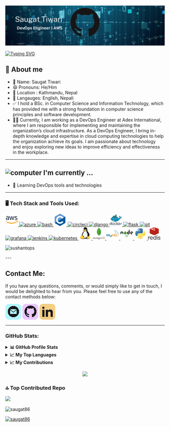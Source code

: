 ![Header](./assets/github-header.svg)

[![Typing SVG](https://readme-typing-svg.demolab.com/?lines=Welcome+to+my+GitHub+Profile!;Diving+into+DevOps+and+AWS+Cloud;&font=Fira%20Code&center=true&width=440&height=45&color=556ED2&vCenter=true&size=22)](https://git.io/typing-svg)

<h2> 🤘 About me </h2>

<ul>
<li> 👤 Name: Saugat Tiwari </li>
<li> 😄 Pronouns: He/Him </li>
<li> 📌 Location : Kathmandu, Nepal</li>
<li> 📢 Langauges: English, Nepali
<li> ✅ I hold a BSc. in Computer Science and Information Technology, which has provided me with a strong foundation in computer science principles and software development. </li>
<li> 🧑‍💻 Currently, I am working as a DevOps Engineer at Adex International, where I am responsible for implementing and maintaining the organization’s cloud infrastructure. As a DevOps Engineer, I bring in-depth knowledge and expertise in cloud computing technologies to help the organization achieve its goals. I am passionate about technology and enjoy exploring new ideas to improve efficiency and effectiveness in the workplace. </li>
</ul>

--- 
<h2 ><img src="https://thumbs.gfycat.com/ScaryCreamyGlobefish.webp" alt="computer" width="65" height="60"> I'm currently ...</h2>

- 🔭 Learning DevOps tools and technologies
---
<h3 align="left">🖥️ Tech Stack and Tools Used:</h3>
<p align="left"> <a href="https://aws.amazon.com" target="_blank" rel="noreferrer"> <img src="https://raw.githubusercontent.com/devicons/devicon/master/icons/amazonwebservices/amazonwebservices-original-wordmark.svg" alt="aws" width="40" height="40"/> </a> <a href="https://azure.microsoft.com/en-in/" target="_blank" rel="noreferrer"> <img src="https://www.vectorlogo.zone/logos/microsoft_azure/microsoft_azure-icon.svg" alt="azure" width="40" height="40"/> </a> <a href="https://www.gnu.org/software/bash/" target="_blank" rel="noreferrer"> <img src="https://www.vectorlogo.zone/logos/gnu_bash/gnu_bash-icon.svg" alt="bash" width="40" height="40"/> </a> <a href="https://www.cprogramming.com/" target="_blank" rel="noreferrer"> <img src="https://raw.githubusercontent.com/devicons/devicon/master/icons/c/c-original.svg" alt="c" width="40" height="40"/> </a> <a href="https://circleci.com" target="_blank" rel="noreferrer"> <img src="https://www.vectorlogo.zone/logos/circleci/circleci-icon.svg" alt="circleci" width="40" height="40"/> </a> <a href="https://www.djangoproject.com/" target="_blank" rel="noreferrer"> <img src="https://cdn.worldvectorlogo.com/logos/django.svg" alt="django" width="40" height="40"/> </a> <a href="https://www.docker.com/" target="_blank" rel="noreferrer"> <img src="https://raw.githubusercontent.com/devicons/devicon/master/icons/docker/docker-original-wordmark.svg" alt="docker" width="40" height="40"/> </a> <a href="https://flask.palletsprojects.com/" target="_blank" rel="noreferrer"> <img src="https://www.vectorlogo.zone/logos/pocoo_flask/pocoo_flask-icon.svg" alt="flask" width="40" height="40"/> </a> <a href="https://git-scm.com/" target="_blank" rel="noreferrer"> <img src="https://www.vectorlogo.zone/logos/git-scm/git-scm-icon.svg" alt="git" width="40" height="40"/> </a> <a href="https://grafana.com" target="_blank" rel="noreferrer"> <img src="https://www.vectorlogo.zone/logos/grafana/grafana-icon.svg" alt="grafana" width="40" height="40"/> </a> <a href="https://www.jenkins.io" target="_blank" rel="noreferrer"> <img src="https://www.vectorlogo.zone/logos/jenkins/jenkins-icon.svg" alt="jenkins" width="40" height="40"/> </a> <a href="https://kubernetes.io" target="_blank" rel="noreferrer"> <img src="https://www.vectorlogo.zone/logos/kubernetes/kubernetes-icon.svg" alt="kubernetes" width="40" height="40"/> </a> <a href="https://www.linux.org/" target="_blank" rel="noreferrer"> <img src="https://raw.githubusercontent.com/devicons/devicon/master/icons/linux/linux-original.svg" alt="linux" width="40" height="40"/> </a> <a href="https://www.mongodb.com/" target="_blank" rel="noreferrer"> <img src="https://raw.githubusercontent.com/devicons/devicon/master/icons/mongodb/mongodb-original-wordmark.svg" alt="mongodb" width="40" height="40"/> </a> <a href="https://www.mysql.com/" target="_blank" rel="noreferrer"> <img src="https://raw.githubusercontent.com/devicons/devicon/master/icons/mysql/mysql-original-wordmark.svg" alt="mysql" width="40" height="40"/> </a> <a href="https://nodejs.org" target="_blank" rel="noreferrer"> <img src="https://raw.githubusercontent.com/devicons/devicon/master/icons/nodejs/nodejs-original-wordmark.svg" alt="nodejs" width="40" height="40"/> </a> <a href="https://www.python.org" target="_blank" rel="noreferrer"> <img src="https://raw.githubusercontent.com/devicons/devicon/master/icons/python/python-original.svg" alt="python" width="40" height="40"/> </a> <a href="https://redis.io" target="_blank" rel="noreferrer"> <img src="https://raw.githubusercontent.com/devicons/devicon/master/icons/redis/redis-original-wordmark.svg" alt="redis" width="40" height="40"/> </a> </p>
<p align="left"> <img src="https://komarev.com/ghpvc/?username=saugat86&label=Profile%20views&color=0e75b6&style=flat" alt="sushantops" /> </p>
---

<h2 > Contact Me: </h2>

If you have any questions, comments, or would simply like to get in touch, I would be delighted to hear from you. Please feel free to use any of the contact methods below:

<p>
  <a href="mailto:admin@saugaattiwari.com.np" alt="Mail"><img height='50' src="./assets/mail.png"></a>
   <a href="https://www.github.com/saugat86" alt="Mail"><img height='50' src="./assets/github.png"></a>
  <a href="https://www.linkedin.com/in/saugattiwari/" alt="Linkedin"><img height='50' src="./assets/linkedin.png"></a>
</p>

---

<h3>GitHub Stats:</h3>

<details>
<summary><b>📊 GitHub Profile Stats</b></summary>
<p align="left"> <img src="https://github-readme-stats.vercel.app/api?username=saugat86&show_icons=true&locale=en" alt="saugat86" />
</details>
<details>
  <summary><b>📈 My Top Languages</b></summary>

<p><img align="left" src="http://github-profile-summary-cards.vercel.app/api/cards/repos-per-language?username=saugat86&theme=aura" alt="saugat86" 
  <p><img align="center" src="http://github-profile-summary-cards.vercel.app/api/cards/most-commit-language?username=saugat86&theme=aura" alt="saugat86" /></p>
</details> 

  </details>
    <details>
  <summary><b>📈 My Contributions</b></summary>
   
<p>&nbsp;<img align="center" src="http://github-profile-summary-cards.vercel.app/api/cards/profile-details?username=saugat86&theme=great_gatsby" alt="saugat86" /></p>
 

</details>

<p align="center">
<a href="https://github.com/saugat86">
  <img height="180em" src="https://github-readme-stats-eight-theta.vercel.app/api?username=saugat86&show_icons=true&theme=algolia&include_all_commits=true&count_private=true&hide=issues"/>
</a>
</p>


### 🔝 Top Contributed Repo
![](https://github-contributor-stats.vercel.app/api?username=saugat86&limit=5&theme=flat&combine_all_yearly_contributions=true)

<p align="left"> <img src="https://komarev.com/ghpvc/?username=saugat86&label=Profile%20views&color=0e75b6&style=flat" alt="saugat86" /> </p>

<p align="left"> <a href="https://github.com/ryo-ma/github-profile-trophy"><img src="https://github-profile-trophy.vercel.app/?username=saugat86" alt="saugat86" /></a> </p>
